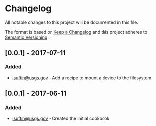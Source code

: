 # Changelog
All notable changes to this project will be documented in this file.

The format is based on [Keep a Changelog](http://keepachangelog.com/en/1.0.0/)
and this project adheres to [Semantic Versioning](http://semver.org/spec/v2.0.0.html).

## [0.0.1] - 2017-07-11
### Added
- isuftin@usgs.gov - Add a recipe to mount a device to the filesystem

## [0.0.1] - 2017-06-11
### Added
- isuftin@usgs.gov - Created the initial cookbook
